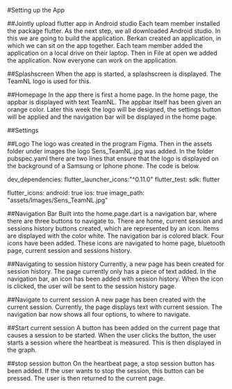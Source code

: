 #Setting up the App

##Jointly upload flutter app in Android studio
Each team member installed the package flutter. As the next step, we all downloaded Android studio. In this we are going to build the application. Berkan created an application, in which we can sit on the app together. Each team member added the application on a local drive on their laptop. Then in File at open we added the application. Now everyone can work on the application.

##Splashscreen
When the app is started, a splashscreen is displayed. The TeamNL logo is used for this. 

##Homepage 
In the app there is first a home page. In the home page, the appbar is displayed with text TeamNL. The appbar itself has been given an orange color. Later this week the logo will be designed, the settings button will be applied and the navigation bar will be displayed in the home page. 

##Settings

##Logo
The logo was created in the program Figma. Then in the assets folder under images the logo Sens_TeamNL.jpg was added. In the folder pubspec.yaml there are two lines that ensure that the logo is displayed on the background of a Samsung or Iphone phone. The code is below. 

dev_dependencies:
flutter_launcher_icons:"^0.11.0"
flutter_test:
sdk: flutter

flutter_icons:
android: true
ios: true
image_path: "assets/Images/Sens_TeamNL.jpg"

##Navigation Bar 
Built into the home.page.dart is a navigation bar, where there are three buttons to navigate to. There are home, current session and sessions history buttons created, which are represented by an icon. Items are displayed with the color white. The navigation bar is colored black. Four icons have been added. These icons are navigated to home page, bluetooth page, current session and sessions history.

##Navigating to session history
Currently, a new page has been created for session history. The page currently only has a piece of text added. In the navigation bar, an icon has been added with session history. When the icon is clicked, the user will be sent to the session history page.

##Navigate to current session
A new page has been created with the current session. Currently, the page displays text with current session. The navigation bar now shows all four options, to where to navigate.

##Start current session
A button has been added on the current page that causes a session to be started. When the user clicks the button, the user starts a session where the heartbeat is measured. This is then displayed in the graph. 

##stop session button
On the heartbeat page, a stop session button has been added. If the user wants to stop the session, this button can be pressed. The user is then returned to the current page.
